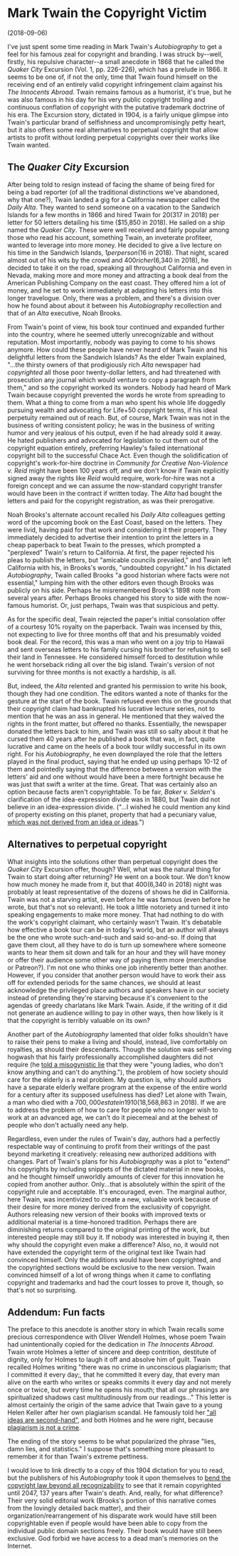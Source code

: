 # Mark Twain the Copyright Victim
(2018-09-06)

I've just spent some time reading in Mark Twain's *Autobiography* to get a feel
for his famous zeal for copyright and branding. I was struck by--well,
firstly, his repulsive character--a small anecdote in 1868 that he called the
*Quaker City* Excursion (Vol. 1, pp. 226-226), which has a prelude in 1866. It
seems to be one of, if not the only, time that Twain found himself on the
receiving end of an entirely valid copyright infringement claim against his *The
Innocents Abroad*. Twain remains famous as a humorist, it's true, but he was
also famous in his day for his very public copyright trolling and continuous
conflation of copyright with the putative trademark doctrine of his era. The
Excursion story, dictated in 1904, is a fairly unique glimpse into Twain's
particular brand of selfishness and uncompromisingly petty heart, but it also
offers some real alternatives to perpetual copyright that allow artists to
profit without lording perpetual copyrights over their works like Twain wanted.

## The *Quaker City* Excursion
After being told to resign instead of facing the shame of being fired for being
a bad reporter (of all the traditional distinctions we've abandoned, why that
one?), Twain landed a gig for a California newspaper called the *Daily Alta*.
They wanted to send someone on a vacation to the Sandwich Islands for a few
months in 1866 and hired Twain for $20 ($317 in 2018) per letter for 50 letters
detailing his time ($15,850 in 2018). He sailed on a ship named the *Quaker
City*. These were well received and fairly popular among those who read his
account, something Twain, an inveterate profiteer, wanted to leverage into more
money. He decided to give a live lecture on his time in the Sandwich Islands,
$1 per person ($16 in 2018). That night, scared almost out of his wits by the
crowd and $400 richer ($6,340 in 2018), he decided to take it on the road,
speaking all throughout California and even in Nevada, making more and more
money and attracting a book deal from the American Publishing Company on the
east coast. They offered him a lot of money, and he set to work immediately at
adapting his letters into this longer travelogue. Only, there was a problem,
and there's a division over how he found about about it between his
*Autobiography* recollection and that of an *Alta* executive, Noah Brooks.

From Twain's point of view, his book tour continued and expanded further into
the country, where he seemed utterly unrecognizable and without reputation. Most
importantly, nobody was paying to come to his shows anymore. How could these
people have never heard of Mark Twain and his delightful letters from the
Sandwich Islands? As the elder Twain explained, "...the thirsty owners of that
prodigiously rich *Alta* newspaper had *copyrighted* all those poor
twenty-dollar letters, and had threatened with prosecution any journal which
would venture to copy a paragraph from them," and so the copyright worked its
wonders. Nobody had heard of Mark Twain because copyright prevented the words he
wrote from spreading to them. What a thing to come from a man who spent his
whole life doggedly pursuing wealth and advocating for Life+50 copyright terms,
if his ideal perpetuity remained out of reach. But, of course, Mark Twain was
not in the business of writing consistent policy; he was in the business of
writing humor and very jealous of his output, even if he had already sold it
away. He hated publishers and advocated for legislation to cut them out of the
copyright equation entirely, preferring Hawley's failed international copyright
bill to the successful Chace Act. Even though the solidification of copyright's
work-for-hire doctrine in *Community for Creative Non-Violence v. Reid* might
have been 100 years off, and we don't know if Twain explicitly signed away the
rights like *Reid* would require, work-for-hire was not a foreign concept and we
can assume the now-standard copyright transfer would have been in the contract
if written today. The *Alta* had bought the letters and paid for the copyright
registration, as was their prerogative.

Noah Brooks's alternate account recalled his *Daily Alta* colleagues getting
word of the upcoming book on the East Coast, based on the letters. They were
livid, having paid for that work and considering it their property. They
immediately decided to advertise their intention to print the letters in a cheap
paperback to beat Twain to the presses, which prompted a "perplexed" Twain's
return to California. At first, the paper rejected his pleas to publish the
letters, but "amicable councils prevailed," and Twain left California with his,
in Brooks's words, "undoubted copyright." In his dictated *Autobiography*, Twain
called Brooks "a good historian where facts were not essential," lumping him
with the other editors even though Brooks was publicly on his side. Perhaps he
misremembered Brook's 1898 note from several years after. Perhaps Brooks changed
his story to side with the now-famous humorist. Or, just perhaps, Twain was that
suspicious and petty.

As for the specific deal, Twain rejected the paper's initial consolation offer
of a courtesy 10% royalty on the paperback. Twain was incensed by
this, not expecting to live for three months off that and his presumably voided
book deal. For the record, this was a man who went on a joy trip to Hawaii and
sent overseas letters to his family cursing his brother for refusing to sell
their land in Tennessee. He considered himself forced to destitution while he
went horseback riding all over the big island. Twain's version of not surviving
for three months is not exactly a hardship, is all.

But, indeed, the *Alta* relented and granted his permission to write his book,
though they had one condition. The editors wanted a note of thanks for the
gesture at the start of the book. Twain refused even this on the grounds that
their copyright claim had bankrupted his lucrative lecture series, not to
mention that he was an ass in general. He mentioned that they waived the rights
in the front matter, but offered no thanks. Essentially, the newspaper donated
the letters back to him, and Twain was still so salty about it that he cursed
them 40 years after he published a book that was, in fact, quite lucrative
and came on the heels of a book tour wildly successful in its own right. For his
*Autobiography*, he even downplayed the role that the letters played in the
final product, saying that he ended up using perhaps 10-12 of them and pointedly
saying that the difference between a version with the letters' aid and one
without would have been a mere fortnight because he was just that swift a writer
at the time. Great. That was certainly also an option because facts aren't
copyrightable. To be fair, *Baker v. Selden*'s clarification of the
idea-expression divide was in 1880, but Twain did not believe in an 
idea-expression divide. ("...I wished he could mention any kind of property
existing on this planet, property that had a pecuniary value, [which was not 
derived from an idea or ideas](http://www.thepublicdomain.org/2014/07/19/mark-twain-on-the-need-for-perpetual-copyright/).")

## Alternatives to perpetual copyright
What insights into the solutions other than perpetual copyright does the *Quaker
City* Excursion offer, though? Well, what was the natural thing for Twain to
start doing after returning? He went on a book tour. We don't know how much
money he made from it, but that $400 ($6,340 in 2018) night was probably at
least representative of the dozens of shows he did in California. Twain was not
a starving artist, even before he was famous (even before he wrote, but that's
not so relevant). He took a little notoriety and turned it into speaking
engagements to make more money. That had nothing to do with the work's copyright
claimant, who certainly wasn't Twain. It's debatable how effective a book tour
can be in today's world, but an author will always be the one who wrote
such-and-such and said so-and-so. If doing that gave them clout, all they have
to do is turn up somewhere where someone wants to hear them sit down and talk
for an hour and they will have money or offer their audience some other way of
paying them more (merchandise or Patreon?). I'm not one who thinks one job
inherently better than another. However, if you consider that another person
would have to work their ass off for extended periods for the same chances,
we should at least acknowledge the privileged place authors and speakers
have in our society instead of pretending they're starving because it's
convenient to the agendas of greedy charlatans like Mark Twain. Aside, if
the writing of it did not generate an audience willing to pay in other ways,
then how likely is it that the copyright is terribly valuable on its own?

Another part of the *Autobiography* lamented that older folks shouldn't have to
raise their pens to make a living and should, instead, live comfortably on
royalties, as should their descendants. Though the solution was self-serving
hogwash that his fairly professionally accomplished daughters did not require
(he [told a misogynistic
lie](https://www.uspto.gov/learning-and-resources/newsletter/inventors-eye/mark-twains-copyright-fight)
that they were "young ladies, who don't know anything and can't do anything."),
the problem of how society should care for the elderly is a real problem. My 
question is, why should authors have a separate elderly welfare program at the
expense of the entire world for a century after its supposed usefulness has died?
Let alone with Twain, a man who died with a $700,000 estate in 1910 ($18,568,863
in 2018). If we are to address the problem of how to care for people who no longer
wish to work at an advanced age, we can't do it piecemeal and at the behest of 
people who don't actually need any help.

Regardless, even under the rules of Twain's day, authors had a perfectly
respectable way of continuing to profit from their writings of the past beyond
marketing it creatively: releasing new authorized additions with changes. Part
of Twain's plans for his *Autobiography* was a plot to "extend" his copyrights
by including snippets of the dictated material in new books, and he thought
himself unworldly amounts of clever for this innovation he copied from another
author. Only...that is absolutely within the spirit of the copyright rule and
acceptable. It's encouraged, even. The marginal author, here Twain, was
incentivized to create a new, valuable work because of their desire for more
money derived from the exclusivity of copyright. Authors releasing new version
of their books with improved texts or additional material is a time-honored
tradition. Perhaps there are diminishing returns compared to the original
printing of the work, but interested people may still buy it. If nobody was
interested in buying it, then why should the copyright even make a difference?
Also, no, it would not have extended the copyright term of the original text
like Twain had convinced himself. Only the additions would have been
copyrighted, and the copyrighted sections would be exclusive to the new version.
Twain convinced himself of a lot of wrong things when it came to conflating
copyright and trademarks and had the court losses to prove it, though, so that's
not so surprising.

## Addendum: Fun facts
The preface to this anecdote is another story in which Twain recalls some
precious correspondence with Oliver Wendell Holmes, whose poem Twain had
unintentionally copied for the dedication in *The Innocents Abroad*. Twain wrote
Holmes a letter of sincere and deep contrition, destitute of dignity, only for
Holmes to laugh it off and absolve him of guilt. Twain recalled Holmes writing
"there was no crime in unconscious plagiarism; that I committed it every day;,
that he committed it every day, that every man alive on the earth who writes or
speaks commits it every day and not merely once or twice, but every time he
opens his mouth; that all our phrasings are spiritualized shadows cast
multitudinously from our readings..." This letter is almost certainly the origin
of the same advice that Twain gave to a young Helen Keller after her own
plagiarism scandal. He famously told her ["all ideas are
second-hand"](https://www.brainpickings.org/2012/05/10/mark-twain-helen-keller-plagiarism-originality/),
and both Holmes and he were right, because [plagiarism is not
a crime](https://papers.ssrn.com/sol3/papers.cfm?abstract_id=2752139). 

The ending of the story seems to be what popularized the phrase "lies,
damn lies, and statistics." I suppose that's something more pleasant to remember
it for than Twain's extreme pettiness.

I would love to link directly to a copy of this 1904 dictation for you to read,
but the publishers of his *Autobiography* took it upon themselves to [bend the
copyright law beyond all
recognizability](http://www.bollier.org/mark-twains-final-copyright-crusade) to
see that it remain copyrighted until 2047, 137 years after Twain's death. And,
really, for what difference? Their very solid editorial work (Brooks's portion
of this narrative comes from the lovingly detailed back matter), and their
organization/rearrangement of his disparate work would have still been
copyrightable even if people would have been able to copy from the individual
public domain sections freely. Their book would have still been exclusive. God
forbid we have access to a dead man's memories on the Internet.
